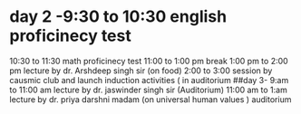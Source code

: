 # day 2 -9:30 to 10:30 english proficinecy test
10:30 to 11:30 math proficinecy test
11:00 to 1:00 pm break
1:00 pm to 2:00 pm lecture by dr. Arshdeep singh sir  (on food) 
2:00 to 3:00 session by causmic club and launch induction activities  ( in auditorium 
 ##day 3- 9:am to 11:00 am  lecture by dr. jaswinder singh sir  (Auditorium)
 11:00 am to 1:am  lecture by dr. priya darshni madam (on universal human values ) auditorium 
